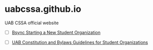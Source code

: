 # uabcssa.github.io

UAB CSSA official website

- [ ] [Bsync Starting a New Student Organization](http://uab.orgsync.com/startingastudentorg)
- [ ] [UAB Constitution and Bylaws Guidelines for Student Organizations](https://www.uab.edu/students/involvement/images/DOCUMENTS/SampleConstitutionBylaws.pdf)


